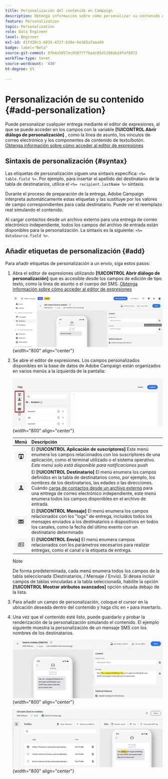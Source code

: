 ```yaml
---
title: Personalización del contenido en Campaign
description: Obtenga información sobre cómo personalizar su contenido en la IU de la web de Adobe Campaign
feature: Personalization
topic: Personalization
role: Data Engineer
level: Beginner
exl-id: d1fd20c1-6835-4727-b20e-6e365a7aaa04
badge: label="Beta"
source-git-commit: 9fb4a5057ec05877ffbadc85d1198ab24faf8972
workflow-type: tm+mt
source-wordcount: '430'
ht-degree: 6%

---
```



# Personalización de su contenido {#add-personalization}

Puede personalizar cualquier entrega mediante el editor de expresiones, al que se puede acceder en los campos con la variable **[!UICONTROL Abrir diálogo de personalización]** , como la línea de asunto, los vínculos de correo electrónico y los componentes de contenido de texto/botón. [Obtenga información sobre cómo acceder al editor de expresiones](gs-personalization.md/#access)

## Sintaxis de personalización {#syntax}

Las etiquetas de personalización siguen una sintaxis específica: `<%= table.field %>`. Por ejemplo, para insertar el apellido del destinatario de la tabla de destinatarios, utilice el `<%= recipient.lastName %>` sintaxis.

Durante el proceso de preparación de la entrega, Adobe Campaign interpreta automáticamente estas etiquetas y las sustituye por los valores de campo correspondientes para cada destinatario. Puede ver el reemplazo real simulando el contenido.

Al cargar contactos desde un archivo externo para una entrega de correo electrónico independiente, todos los campos del archivo de entrada están disponibles para la personalización. La sintaxis es la siguiente: `<%= dataSource.field %>`.

## Añadir etiquetas de personalización {#add}

Para añadir etiquetas de personalización a un envío, siga estos pasos:

1. Abra el editor de expresiones utilizando **[!UICONTROL Abrir diálogo de personalización]** que es accesible desde los campos de edición de tipo texto, como la línea de asunto o el cuerpo del SMS. [Obtenga información sobre cómo acceder al editor de expresiones](gs-personalization.md/#access)

   ![](assets/perso-access.png){width="800" align="center"}

1. Se abre el editor de expresiones. Los campos personalizados disponibles en la base de datos de Adobe Campaign están organizados en varios menús a la izquierda de la pantalla:

   ![](assets/perso-insert-field.png){width="800" align="center"}

   | Menú | Descripción |
   |-----|------------|
   | ![](assets/do-not-localize/perso-subscribers-menu.png) | El **[!UICONTROL Aplicación de suscriptores]** Este menú enumera los campos relacionados con los suscriptores de una aplicación, como el terminal utilizado o el sistema operativo. *Este menú solo está disponible para notificaciones push* |
   | ![](assets/do-not-localize/perso-recipients-menu.png) | El **[!UICONTROL Destinatario]** El menú enumera los campos definidos en la tabla de destinatarios como, por ejemplo, los nombres de los destinatarios, las edades o las direcciones. Cuándo [carga de contactos desde un archivo externo](../audience/file-audience.md) para una entrega de correo electrónico independiente, este menú enumera todos los campos disponibles en el archivo de entrada. |
   | ![](assets/do-not-localize/perso-message-menu.png) | El **[!UICONTROL Mensaje]** El menú enumera los campos relacionados con los &quot;logs&quot; de entrega, incluidos todos los mensajes enviados a los destinatarios o dispositivos en todos los canales, como la fecha del último evento con un destinatario determinado |
   | ![](assets/do-not-localize/perso-delivery-menu.png) | El **[!UICONTROL Envío]** El menú enumera campos relacionados con los parámetros necesarios para realizar entregas, como el canal o la etiqueta de entrega. |

   >[!NOTE]
   >
   >De forma predeterminada, cada menú enumera todos los campos de la tabla seleccionada (Destinatarios, / Mensaje / Envío). Si desea incluir campos de tablas vinculadas a la tabla seleccionada, habilite la opción **[!UICONTROL Mostrar atributos avanzados]** opción situada debajo de la lista.

1. Para añadir un campo de personalización, coloque el cursor en la ubicación deseada dentro del contenido y haga clic en `+` para insertarlo.

1. Una vez que el contenido esté listo, puede guardarlo y probar la renderización de la personalización simulando el contenido. El ejemplo siguiente muestra la personalización de un mensaje SMS con los nombres de los destinatarios.

   ![](assets/perso-preview1.png){width="800" align="center"}

   ![](assets/perso-preview2.png){width="800" align="center"}
